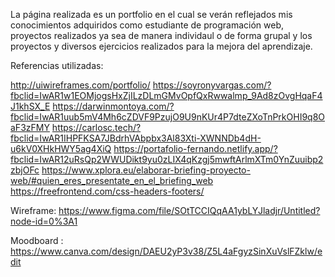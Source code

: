 La página realizada es un portfolio en el cual se verán reflejados mis conocimientos adquiridos como estudiante de programación web, proyectos realizados ya sea de
manera individaul o de forma grupal y los proyectos y diversos ejercicios realizados para la mejora del aprendizaje.

Referencias utilizadas:

http://uiwireframes.com/portfolio/
https://soyronyvargas.com/?fbclid=IwAR1w1EOMjogsHxZjILzDLmGMvOpfQxRwwalmp_9Ad8zOvgHqaF4J1khSX_E
https://darwinmontoya.com/?fbclid=IwAR1uub5mV4Mh6cZDVF9PzujO9U9nKUr4P7dteZXoTnPrkOHI9q8OaF3zFMY
https://carlosc.tech/?fbclid=IwAR1IHPFKSA7JBdrhVAbpbx3Al83Xti-XWNNDb4dH-u6kV0XHkHWY5ag4XiQ
https://portafolio-fernando.netlify.app/?fbclid=IwAR12uRsQp2WWUDikt9yu0zLIX4qKzgj5mwftArlmXTm0YnZuuibp2zbjOFc
https://www.xplora.eu/elaborar-briefing-proyecto-web/#quien_eres_presentate_en_el_briefing_web
https://freefrontend.com/css-headers-footers/


Wireframe: https://www.figma.com/file/SOtTCCIQqAA1ybLYJladjr/Untitled?node-id=0%3A1

Moodboard : https://www.canva.com/design/DAEU2yP3v38/Z5L4aFgyzSinXuVslFZklw/edit
